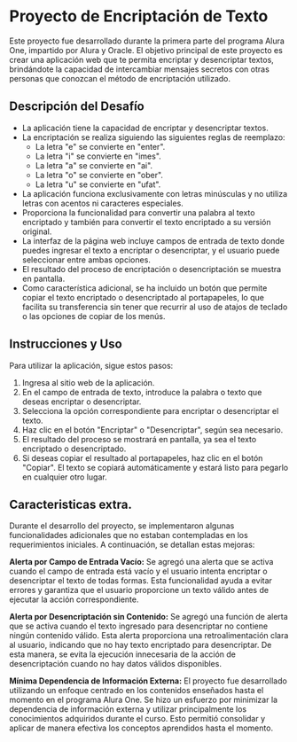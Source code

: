 # Proyecto de Encriptación de Texto

Este proyecto fue desarrollado durante la primera parte del programa Alura One, impartido por Alura y Oracle. El objetivo principal de este proyecto es crear una aplicación web que te permita encriptar y desencriptar textos, brindándote la capacidad de intercambiar mensajes secretos con otras personas que conozcan el método de encriptación utilizado.

## Descripción del Desafío

- La aplicación tiene la capacidad de encriptar y desencriptar textos.
- La encriptación se realiza siguiendo las siguientes reglas de reemplazo:
  - La letra "e" se convierte en "enter".
  - La letra "i" se convierte en "imes".
  - La letra "a" se convierte en "ai".
  - La letra "o" se convierte en "ober".
  - La letra "u" se convierte en "ufat".
- La aplicación funciona exclusivamente con letras minúsculas y no utiliza letras con acentos ni caracteres especiales.
- Proporciona la funcionalidad para convertir una palabra al texto encriptado y también para convertir el texto encriptado a su versión original.
- La interfaz de la página web incluye campos de entrada de texto donde puedes ingresar el texto a encriptar o desencriptar, y el usuario puede seleccionar entre ambas opciones.
- El resultado del proceso de encriptación o desencriptación se muestra en pantalla.
- Como característica adicional, se ha incluido un botón que permite copiar el texto encriptado o desencriptado al portapapeles, lo que facilita su transferencia sin tener que recurrir al uso de atajos de teclado o las opciones de copiar de los menús.

## Instrucciones y Uso

Para utilizar la aplicación, sigue estos pasos:

1. Ingresa al sitio web de la aplicación.
2. En el campo de entrada de texto, introduce la palabra o texto que deseas encriptar o desencriptar.
3. Selecciona la opción correspondiente para encriptar o desencriptar el texto.
4. Haz clic en el botón "Encriptar" o "Desencriptar", según sea necesario.
5. El resultado del proceso se mostrará en pantalla, ya sea el texto encriptado o desencriptado.
6. Si deseas copiar el resultado al portapapeles, haz clic en el botón "Copiar". El texto se copiará automáticamente y estará listo para pegarlo en cualquier otro lugar.

## Caracteristicas extra.

Durante el desarrollo del proyecto, se implementaron algunas funcionalidades adicionales que no estaban contempladas en los requerimientos iniciales. A continuación, se detallan estas mejoras:

**Alerta por Campo de Entrada Vacío:** Se agregó una alerta que se activa cuando el campo de entrada está vacío y el usuario intenta encriptar o desencriptar el texto de todas formas. Esta funcionalidad ayuda a evitar errores y garantiza que el usuario proporcione un texto válido antes de ejecutar la acción correspondiente.

**Alerta por Desencriptación sin Contenido:**  Se agregó una función de alerta que se activa cuando el texto ingresado para desencriptar no contiene ningún contenido válido. Esta alerta proporciona una retroalimentación clara al usuario, indicando que no hay texto encriptado para desencriptar. De esta manera, se evita la ejecución innecesaria de la acción de desencriptación cuando no hay datos válidos disponibles.

**Mínima Dependencia de Información Externa:** El proyecto fue desarrollado utilizando un enfoque centrado en los contenidos enseñados hasta el momento en el programa Alura One. Se hizo un esfuerzo por minimizar la dependencia de información externa y utilizar principalmente los conocimientos adquiridos durante el curso. Esto permitió consolidar y aplicar de manera efectiva los conceptos aprendidos hasta el momento.
 
 
